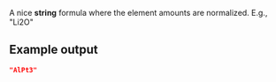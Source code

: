 A nice **string** formula where the element amounts are normalized. E.g., "Li2O"

## Example output

```json
"AlPt3"
```

